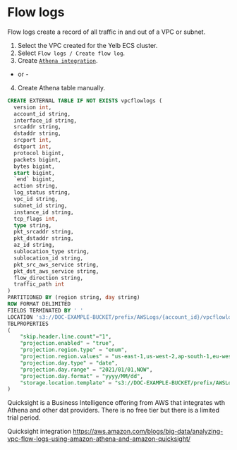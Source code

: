 # Flow logs

Flow logs create a record of all traffic in and out of a VPC or subnet.

1. Select the VPC created for the Yelb ECS cluster.
2. Select `Flow logs / Create flow log`.
3. Create [`Athena integration`](https://docs.amazonaws.cn/en_us/vpc/latest/userguide/flow-logs-athena.html).
- or -
4. Create Athena table manually.
```SQL
CREATE EXTERNAL TABLE IF NOT EXISTS vpcflowlogs (
  version int,
  account_id string,
  interface_id string,
  srcaddr string,
  dstaddr string,
  srcport int,
  dstport int,
  protocol bigint,
  packets bigint,
  bytes bigint,
  start bigint,
  `end` bigint,
  action string,
  log_status string,
  vpc_id string,
  subnet_id string,
  instance_id string,
  tcp_flags int,
  type string,
  pkt_srcaddr string,
  pkt_dstaddr string,
  az_id string,
  sublocation_type string,
  sublocation_id string,
  pkt_src_aws_service string,
  pkt_dst_aws_service string,
  flow_direction string,
  traffic_path int
)
PARTITIONED BY (region string, day string)
ROW FORMAT DELIMITED
FIELDS TERMINATED BY ' '
LOCATION 's3://DOC-EXAMPLE-BUCKET/prefix/AWSLogs/{account_id}/vpcflowlogs/'
TBLPROPERTIES
(
    "skip.header.line.count"="1",
    "projection.enabled" = "true",
    "projection.region.type" = "enum",
    "projection.region.values" = "us-east-1,us-west-2,ap-south-1,eu-west-1",
    "projection.day.type" = "date",
    "projection.day.range" = "2021/01/01,NOW",
    "projection.day.format" = "yyyy/MM/dd",
    "storage.location.template" = "s3://DOC-EXAMPLE-BUCKET/prefix/AWSLogs/${account_id}/vpcflowlogs/${region}/${day}"
)
```

Quicksight is a Business Intelligence offering from AWS that integrates wth Athena and other dat providers.  There is no free tier but there is a limited trial period.

Quicksight integration https://aws.amazon.com/blogs/big-data/analyzing-vpc-flow-logs-using-amazon-athena-and-amazon-quicksight/